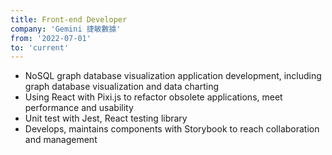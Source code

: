 ```yaml
---
title: Front-end Developer
company: 'Gemini 捷敏數據'
from: '2022-07-01'
to: 'current'
---
```


- NoSQL graph database visualization application development, including graph database visualization and data charting
- Using React with Pixi.js to refactor obsolete applications, meet performance and usability
- Unit test with Jest, React testing library
- Develops, maintains components with Storybook to reach collaboration and management
